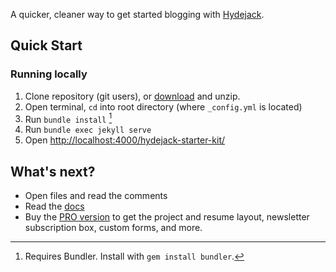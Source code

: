 <script>
if (window.innerWidth > 480) {
    ---
        layout: page
        title:  Welcome 1
        # cover:  true #!! Add this
    ---
}
else{
    alert("Go to mobile!");
}
</script>
<!-- ---
layout: page
title:  Welcome 1
# cover:  true #!! Add this
--- -->

<!-- <script>
if (window.innerWidth > 480) {
  window.open("www.w3school.com");
}
else{
    alert("Go to mobile!");
}
</script> -->

A quicker, cleaner way to get started blogging with [Hydejack](https://hydejack.com/).

## Quick Start
### Running locally
1. Clone repository (git users), or [download] and unzip.
2. Open terminal, `cd` into root directory (where `_config.yml` is located)
3. Run `bundle install` [^1]
4. Run `bundle exec jekyll serve`
5. Open <http://localhost:4000/hydejack-starter-kit/>

## What's next?
* Open files and read the comments
* Read the [docs](https://hydejack.com/docs/)
* Buy the [PRO version](https://hydejack.com/download/) to get the project and resume layout, newsletter subscription box, custom forms, and more.

[^1]: Requires Bundler. Install with `gem install bundler`.

[download]: https://github.com/hydecorp/hydejack-starter-kit/archive/master.zip

